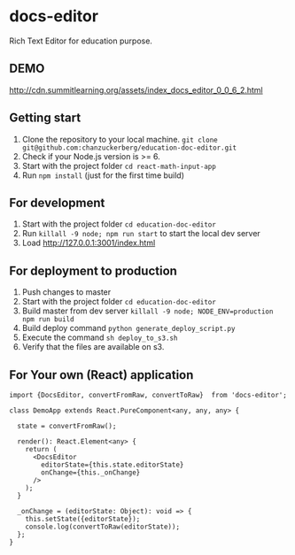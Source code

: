 # docs-editor
Rich Text Editor for education purpose.

## DEMO
http://cdn.summitlearning.org/assets/index_docs_editor_0_0_6_2.html

## Getting start

1. Clone the repository to your local machine. `git clone git@github.com:chanzuckerberg/education-doc-editor.git`
2. Check if your Node.js version is >= 6.
3. Start with the project folder `cd react-math-input-app`
4. Run `npm install` (just for the first time build)

## For development

1. Start with the project folder `cd education-doc-editor`
2. Run `killall -9 node; npm run start` to start the local dev server
3. Load http://127.0.0.1:3001/index.html

## For deployment to production

1. Push changes to master
2. Start with the project folder `cd education-doc-editor`
3. Build master from dev server `killall -9 node; NODE_ENV=production npm run build`
4. Build deploy command `python generate_deploy_script.py`
5. Execute the command `sh deploy_to_s3.sh`
6. Verify that the files are available on s3.

## For Your own (React) application

```
import {DocsEditor, convertFromRaw, convertToRaw}  from 'docs-editor';

class DemoApp extends React.PureComponent<any, any, any> {

  state = convertFromRaw();

  render(): React.Element<any> {
    return (
      <DocsEditor
        editorState={this.state.editorState}
        onChange={this._onChange}
      />
    );
  }

  _onChange = (editorState: Object): void => {
    this.setState({editorState});
    console.log(convertToRaw(editorState));
  };
}
```
